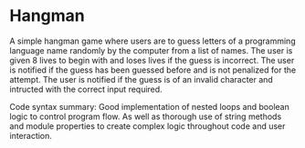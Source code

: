 # Hangman

A simple hangman game where users are to guess letters of a programming language name randomly by the computer from a list of names. The user is given 8 lives to begin with and loses lives if the guess is incorrect. The user is notified if the guess has been guessed before and is not penalized for the attempt. The user is notified if the guess is of an invalid character and intructed with the correct input required.

Code syntax summary:
Good implementation of nested loops and boolean logic to control program flow. As well as thorough use of string methods and module properties to create complex logic throughout code and user interaction.
